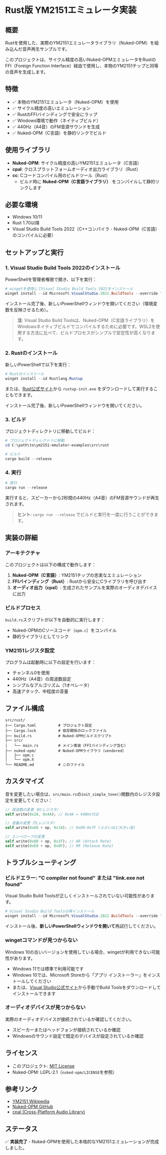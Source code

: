 # Rust版 YM2151エミュレータ実装

## 概要
Rustを使用した、実際のYM2151エミュレータライブラリ（Nuked-OPM）を組み込んだ音声再生サンプルです。

このプロジェクトは、サイクル精度の高いNuked-OPMエミュレータをRustのFFI（Foreign Function Interface）経由で使用し、本物のYM2151チップと同等の音声を生成します。

## 特徴
- ✅ 本物のYM2151エミュレータ（Nuked-OPM）を使用
- ✅ サイクル精度の高いエミュレーション
- ✅ RustのFFIバインディングで安全にラップ
- ✅ Windows環境で動作（ネイティブビルド）
- ✅ 440Hz（A4音）のFM音源サウンドを生成
- ✅ Nuked-OPM（C言語）を静的リンクでビルド

## 使用ライブラリ
- **Nuked-OPM**: サイクル精度の高いYM2151エミュレータ（C言語）
- **cpal**: クロスプラットフォームオーディオ出力ライブラリ（Rust）
- **cc**: Cコードコンパイル用のビルドツール（Rust）
  - ビルド時に **Nuked-OPM（C言語ライブラリ）** をコンパイルして静的リンクします

## 必要な環境
- Windows 10/11
- Rust 1.70以降
- Visual Studio Build Tools 2022（C++コンパイラ - Nuked-OPM（C言語）のコンパイルに必要）

## セットアップと実行

### 1. Visual Studio Build Tools 2022のインストール

PowerShellを管理者権限で開き、以下を実行：

```powershell
# wingetを使用してVisual Studio Build Tools 2022をインストール
winget install --id Microsoft.VisualStudio.2022.BuildTools --override "--wait --passive --add Microsoft.VisualStudio.Workload.VCTools --includeRecommended"
```

インストール完了後、新しいPowerShellウィンドウを開いてください（環境変数を反映させるため）。

> **注**: Visual Studio Build Toolsは、Nuked-OPM（C言語ライブラリ）をWindowsネイティブビルドでコンパイルするために必要です。WSL2を使用する方法に比べて、ビルドプロセスがシンプルで安定性が高くなります。

### 2. Rustのインストール

新しいPowerShellで以下を実行：

```powershell
# Rustのインストール
winget install --id Rustlang.Rustup
```

または、[Rust公式サイト](https://www.rust-lang.org/ja/tools/install)から `rustup-init.exe` をダウンロードして実行することもできます。

インストール完了後、新しいPowerShellウィンドウを開いてください。

### 3. ビルド

プロジェクトディレクトリに移動してビルド：

```powershell
# プロジェクトディレクトリに移動
cd C:\path\to\ym2151-emulator-examples\src\rust

# ビルド
cargo build --release
```

### 4. 実行

```powershell
# 実行
cargo run --release
```

実行すると、スピーカーから2秒間の440Hz（A4音）のFM音源サウンドが再生されます。

> **ヒント**: `cargo run --release` でビルドと実行を一度に行うことができます。

## 実装の詳細

### アーキテクチャ
このプロジェクトは以下の構成で動作します：

1. **Nuked-OPM（C言語）**: YM2151チップの忠実なエミュレーション
2. **FFIバインディング（Rust）**: Rustから安全にCライブラリを呼び出す
3. **オーディオ出力（cpal）**: 生成されたサンプルを実際のオーディオデバイスに出力

### ビルドプロセス
`build.rs`スクリプトが以下を自動的に実行します：
- Nuked-OPMのCソースコード（`opm.c`）をコンパイル
- 静的ライブラリとしてリンク

### YM2151レジスタ設定
プログラムは起動時に以下の設定を行います：
- チャンネル0を使用
- 440Hz（A4音）の周波数設定
- シンプルなアルゴリズム（1オペレータ）
- 高速アタック、中程度の音量

## ファイル構成

```
src/rust/
├── Cargo.toml          # プロジェクト設定
├── Cargo.lock          # 依存関係のロックファイル
├── build.rs            # Nuked-OPMビルドスクリプト
├── src/
│   └── main.rs         # メイン実装（FFIバインディング含む）
├── nuked-opm/          # Nuked-OPMライブラリ（vendored）
│   ├── opm.c
│   └── opm.h
└── README.md           # このファイル
```

## カスタマイズ

音を変更したい場合は、`src/main.rs`の`init_simple_tone()`関数内のレジスタ設定を変更してください：

```rust
// 周波数の変更（KCレジスタ）
self.write(0x28, 0x4A); // 0x4A = 440Hz付近

// 音量の変更（TLレジスタ）
self.write(0x60 + op, 0x18); // 0x00-0x7F (小さいほど大きい音)

// エンベロープの変更
self.write(0x80 + op, 0x1F); // AR (Attack Rate)
self.write(0xE0 + op, 0x0F); // RR (Release Rate)
```

## トラブルシューティング

### ビルドエラー: "C compiler not found" または "link.exe not found"

Visual Studio Build Toolsが正しくインストールされていない可能性があります。

```powershell
# Visual Studio Build Toolsの再インストール
winget install --id Microsoft.VisualStudio.2022.BuildTools --override "--wait --passive --add Microsoft.VisualStudio.Workload.VCTools --includeRecommended"
```

インストール後、**新しいPowerShellウィンドウを開いて**再試行してください。

### wingetコマンドが見つからない

Windows 10の古いバージョンを使用している場合、wingetが利用できない可能性があります。

- Windows 11では標準で利用可能です
- Windows 10では、Microsoft Storeから「アプリ インストーラー」をインストールしてください
- または、[Visual Studio公式サイト](https://visualstudio.microsoft.com/ja/downloads/)から手動でBuild Toolsをダウンロードしてインストールできます

### オーディオデバイスが見つからない

実際のオーディオデバイスが接続されているか確認してください。
- スピーカーまたはヘッドフォンが接続されているか確認
- Windowsのサウンド設定で既定のデバイスが設定されているか確認

## ライセンス
- このプロジェクト: [MIT License](../../LICENSE)
- Nuked-OPM: LGPL-2.1（`nuked-opm/LICENSE`を参照）

## 参考リンク
- [YM2151 Wikipedia](https://en.wikipedia.org/wiki/Yamaha_YM2151)
- [Nuked-OPM GitHub](https://github.com/nukeykt/Nuked-OPM)
- [cpal (Cross-Platform Audio Library)](https://github.com/RustAudio/cpal)

## ステータス
✅ **実装完了** - Nuked-OPMを使用した本格的なYM2151エミュレーションが完成しました。
